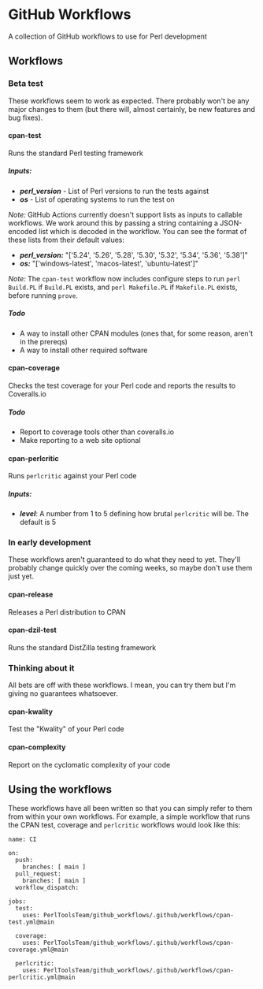 # GitHub Workflows

A collection of GitHub workflows to use for Perl development

## Workflows

### Beta test

These workflows seem to work as expected. There probably won't be any major changes
to them (but there will, almost certainly, be new features and bug fixes).

#### cpan-test

Runs the standard Perl testing framework

##### Inputs:

* ***perl_version*** - List of Perl versions to run the tests against
* ***os*** - List of operating systems to run the test on

*Note:* GitHub Actions currently doesn't support lists as inputs to callable workflows.
We work around this by passing a string containing a JSON-encoded list which is decoded
in the workflow. You can see the format of these lists from their default values:

* ***perl_version:*** "['5.24', '5.26', '5.28', '5.30', '5.32', '5.34', '5.36', '5.38']"
* ***os:*** "['windows-latest', 'macos-latest', 'ubuntu-latest']"

*Note:* The `cpan-test` workflow now includes configure steps to run `perl Build.PL` if `Build.PL` exists, and `perl Makefile.PL` if `Makefile.PL` exists, before running `prove`.

##### Todo

* A way to install other CPAN modules (ones that, for some reason, aren't in the prereqs)
* A way to install other required software

#### cpan-coverage

Checks the test coverage for your Perl code and reports the results to Coveralls.io

##### Todo

* Report to coverage tools other than coveralls.io
* Make reporting to a web site optional

#### cpan-perlcritic

Runs `perlcritic` against your Perl code

##### Inputs:

* ***level***: A number from 1 to 5 defining how brutal `perlcritic` will be. The default is 5

### In early development

These workflows aren't guaranteed to do what they need to yet. They'll probably change quickly
over the coming weeks, so maybe don't use them just yet.

#### cpan-release

Releases a Perl distribution to CPAN

#### cpan-dzil-test

Runs the standard DistZilla testing framework

### Thinking about it

All bets are off with these workflows. I mean, you can try them but I'm giving no
guarantees whatsoever.

#### cpan-kwality

Test the "Kwality" of your Perl code

#### cpan-complexity

Report on the cyclomatic complexity of your code

## Using the workflows

These workflows have all been written so that you can simply refer to
them from within your own workflows. For example, a simple workflow that
runs the CPAN test, coverage and `perlcritic` workflows would look like this:

    name: CI

    on:
      push:
        branches: [ main ]
      pull_request:
        branches: [ main ]
      workflow_dispatch:

    jobs:
      test:
        uses: PerlToolsTeam/github_workflows/.github/workflows/cpan-test.yml@main

      coverage:
        uses: PerlToolsTeam/github_workflows/.github/workflows/cpan-coverage.yml@main

      perlcritic:
        uses: PerlToolsTeam/github_workflows/.github/workflows/cpan-perlcritic.yml@main


